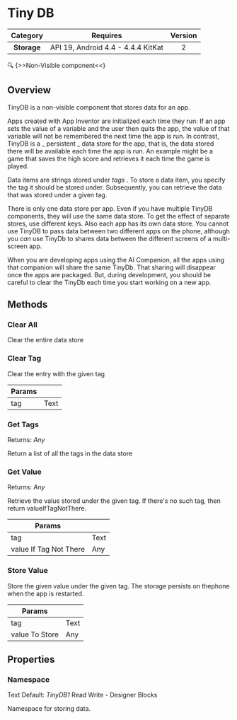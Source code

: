 # Tiny DB

| Category | Requires | Version |
|:--------:|:-------:|:--------:|
|**Storage**|<span class="chip chip-any">API 19, Android 4.4 - 4.4.4 KitKat</span>|<span class="chip chip-number">2</span>|

:mag: {>>Non-Visible component<<}

## Overview

TinyDB is a non-visible component that stores data for an app. 

 Apps created with App Inventor are initialized each time they run: If an app sets the value of a variable and the user then quits the app, the value of that variable will not be remembered the next time the app is run. In contrast, TinyDB is a _ persistent _ data store for the app, that is, the data stored there will be available each time the app is run. An example might be a game that saves the high score and retrieves it each time the game is played. <!--<p--> 

 Data items are strings stored under _tags_ . To store a data item, you specify the tag it should be stored under. Subsequently, you can retrieve the data that was stored under a given tag. 

 There is only one data store per app. Even if you have multiple TinyDB components, they will use the same data store. To get the effect of separate stores, use different keys. Also each app has its own data store. You cannot use TinyDB to pass data between two different apps on the phone, although you _can_ use TinyDb to shares data between the different screens of a multi-screen app. 

 

When you are developing apps using the AI Companion, all the apps using that companion will share the same TinyDb. That sharing will disappear once the apps are packaged. But, during development, you should be careful to clear the TinyDb each time you start working on a new app.

## Methods

### Clear All

Clear the entire data store

<div class="block" ai2-block="method" not-rendered="true" value="%7B%22componentName%22:%20%22Tiny%20DB%22,%20%22name%22:%20%22Clear%20All%22,%20%22output%22:%20false,%20%22param%22:%20%5B%5D%7D"></div>

### Clear Tag

Clear the entry with the given tag

<div class="block" ai2-block="method" not-rendered="true" value="%7B%22componentName%22:%20%22Tiny%20DB%22,%20%22name%22:%20%22Clear%20Tag%22,%20%22output%22:%20false,%20%22param%22:%20%5B%22tag%22%5D%7D"></div>

| Params | []() |
|--------|------|
|tag|<span class="chip chip-text">Text</span>|

### Get Tags

<span class="chip chip-any">Returns: <i>Any</i></span>

Return a list of all the tags in the data store

<div class="block" ai2-block="method" not-rendered="true" value="%7B%22componentName%22:%20%22Tiny%20DB%22,%20%22name%22:%20%22Get%20Tags%22,%20%22output%22:%20true,%20%22param%22:%20%5B%5D%7D"></div>

### Get Value

<span class="chip chip-any">Returns: <i>Any</i></span>

Retrieve the value stored under the given tag. If there's no such tag, then return valueIfTagNotThere.

<div class="block" ai2-block="method" not-rendered="true" value="%7B%22componentName%22:%20%22Tiny%20DB%22,%20%22name%22:%20%22Get%20Value%22,%20%22output%22:%20true,%20%22param%22:%20%5B%22tag%22,%20%22value%20If%20Tag%20Not%20There%22%5D%7D"></div>

| Params | []() |
|--------|------|
|tag|<span class="chip chip-text">Text</span>|
|value If Tag Not There|<span class="chip chip-any">Any</span>|

### Store Value

Store the given value under the given tag. The storage persists on thephone when the app is restarted.

<div class="block" ai2-block="method" not-rendered="true" value="%7B%22componentName%22:%20%22Tiny%20DB%22,%20%22name%22:%20%22Store%20Value%22,%20%22output%22:%20false,%20%22param%22:%20%5B%22tag%22,%20%22value%20To%20Store%22%5D%7D"></div>

| Params | []() |
|--------|------|
|tag|<span class="chip chip-text">Text</span>|
|value To Store|<span class="chip chip-any">Any</span>|

## Properties

### Namespace

<span style="user-select: none;"><span class="chip chip-text">Text</span>&#32;<span class="chip chip-text">Default: <i>TinyDB1</i></span>&#32;&#32;&#32;&#32;&#32;&#32;&#32;&#32;&#32;&#32;<span class="chip chip-rw">Read</span>&#32;<span class="chip chip-rw">Write</span>&#32;-&#32;<span class="chip chip-bd">Designer</span>&#32;<span class="chip chip-bd">Blocks</span>&#32;</span>

Namespace for storing data.

<div class="block" ai2-block="property" not-rendered="true" value="%7B%22componentName%22:%20%22Tiny%20DB%22,%20%22name%22:%20%22Namespace%22,%20%22getter%22:%20true%7D"></div>
<div class="block" ai2-block="property" not-rendered="true" value="%7B%22componentName%22:%20%22Tiny%20DB%22,%20%22name%22:%20%22Namespace%22,%20%22getter%22:%20false%7D"></div>
